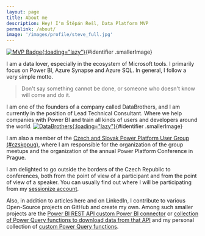 ```yaml
---
layout: page
title: About me
description: Hey! I'm Štěpán Rešl, Data Platform MVP
permalink: /about/
image: '/images/profile/steve_full.jpg'
---
```

[![MVP Badge]({{site.baseurl}}/images/infographic/mvp.jpg){:loading="lazy"}](https://mvp.microsoft.com/en-us/PublicProfile/5003801){#identifier .smallerImage}

I am a data lover, especially in the ecosystem of Microsoft tools. I primarily focus on Power BI, Azure Synapse and Azure SQL. In general, I follow a very simple motto.

> Don't say something cannot be done, or someone who doesn't know will come and do it.

I am one of the founders of a company called DataBrothers, and I am currently in the position of Lead Technical Consultant. Where we help companies with Power BI and train all kinds of users and developers around the world.
[![DataBrothers](https://www.databrothers.cz/wp-content/uploads/2022/02/data-brothers-logo-cerne-3.svg){:loading="lazy"}](https://www.databrothers.cz/en/make-your-data-shine/){#identifier .smallerImage}

I am also a member of the [Czech and Slovak Power Platform User Group (#czskppug)](https://www.meetup.com/czskppug/), where I am responsible for the organization of the group meetups and the organization of the annual Power Platform Conference in Prague.

I am delighted to go outside the borders of the Czech Republic to conferences, both from the point of view of a participant and from the point of view of a speaker. You can usually find out where I will be participating from my [sessionize account](https://sessionize.com/stepan-resl/).

Also, in addition to articles here and on LinkedIn, I contribute to various Open-Source projects on GitHub and create my own. Among such smaller projects are the [Power BI REST API custom Power BI connector](https://github.com/tirnovar/Power-BI-Admin-REST-API-Connector) or [collection of Power Query functions to download data from that API](https://github.com/tirnovar/Power_BI_REST_API_PQ) and my personal collection of [custom Power Query functions](https://github.com/tirnovar/m-custom-functions).